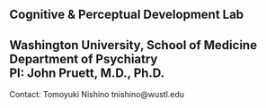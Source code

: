 ## Cognitive & Perceptual Development Lab
<H2>Washington University, School of Medicine<BR>
Department of Psychiatry<BR>
PI: John Pruett, M.D., Ph.D.
</H2>
Contact: Tomoyuki Nishino tnishino@wustl.edu

<!--

**Here are some ideas to get you started:**

🙋‍♀️ A short introduction - what is your organization all about?
🌈 Contribution guidelines - how can the community get involved?
👩‍💻 Useful resources - where can the community find your docs? Is there anything else the community should know?
🍿 Fun facts - what does your team eat for breakfast?
🧙 Remember, you can do mighty things with the power of [Markdown](https://docs.github.com/github/writing-on-github/getting-started-with-writing-and-formatting-on-github/basic-writing-and-formatting-syntax)
-->

